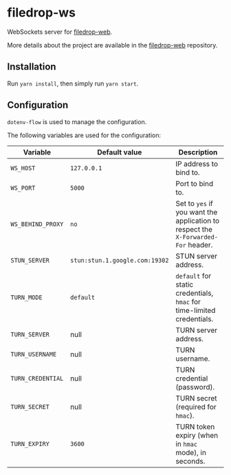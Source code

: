 # filedrop-ws

WebSockets server for [filedrop-web](https://github.com/mat-sz/filedrop-web).

More details about the project are available in the [filedrop-web](https://github.com/mat-sz/filedrop-web) repository.

## Installation

Run `yarn install`, then simply run `yarn start`.

## Configuration

`dotenv-flow` is used to manage the configuration.

The following variables are used for the configuration:

| Variable          | Default value | Description                                                                       |
|-------------------|---------------|-----------------------------------------------------------------------------------|
| `WS_HOST`         | `127.0.0.1`   | IP address to bind to.                                                            |
| `WS_PORT`         | `5000`        | Port to bind to.                                                                  |
| `WS_BEHIND_PROXY` | `no`          | Set to `yes` if you want the application to respect the `X-Forwarded-For` header. |
| `STUN_SERVER`     | `stun:stun.1.google.com:19302` | STUN server address.                      |
| `TURN_MODE`       | `default`                      | `default` for static credentials, `hmac` for time-limited credentials. |
| `TURN_SERVER`     | null                           | TURN server address.                      |
| `TURN_USERNAME`   | null                           | TURN username.                            |
| `TURN_CREDENTIAL` | null                           | TURN credential (password).               |
| `TURN_SECRET`     | null                           | TURN secret (required for `hmac`).        |
| `TURN_EXPIRY`     | `3600`                         | TURN token expiry (when in `hmac` mode), in seconds. |